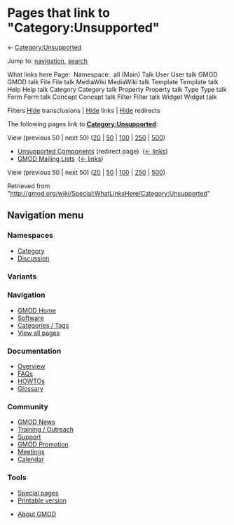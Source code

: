 <div id="mw-page-base" class="noprint">

</div>

<div id="mw-head-base" class="noprint">

</div>

<div id="content" class="mw-body" role="main">

<span id="top"></span>

<div id="mw-js-message" style="display:none;">

</div>



# <span dir="auto">Pages that link to "Category:Unsupported"</span>

<div id="bodyContent">

<div id="contentSub">

←
[Category:Unsupported](/wiki/Category:Unsupported "Category:Unsupported")

</div>

<div id="jump-to-nav" class="mw-jump">

Jump to: [navigation](#mw-navigation), [search](#p-search)

</div>

<div id="mw-content-text">

What links here Page:  Namespace:  all (Main) Talk User User talk GMOD
GMOD talk File File talk MediaWiki MediaWiki talk Template Template talk
Help Help talk Category Category talk Property Property talk Type Type
talk Form Form talk Concept Concept talk Filter Filter talk Widget
Widget talk

Filters
[Hide](/mediawiki/index.php?title=Special:WhatLinksHere/Category:Unsupported&hidetrans=1 "Special:WhatLinksHere/Category:Unsupported")
transclusions \|
[Hide](/mediawiki/index.php?title=Special:WhatLinksHere/Category:Unsupported&hidelinks=1 "Special:WhatLinksHere/Category:Unsupported")
links \|
[Hide](/mediawiki/index.php?title=Special:WhatLinksHere/Category:Unsupported&hideredirs=1 "Special:WhatLinksHere/Category:Unsupported")
redirects

The following pages link to
**[Category:Unsupported](/wiki/Category:Unsupported "Category:Unsupported")**:

View (previous 50 \| next 50)
([20](/mediawiki/index.php?title=Special:WhatLinksHere/Category:Unsupported&limit=20 "Special:WhatLinksHere/Category:Unsupported")
\|
[50](/mediawiki/index.php?title=Special:WhatLinksHere/Category:Unsupported&limit=50 "Special:WhatLinksHere/Category:Unsupported")
\|
[100](/mediawiki/index.php?title=Special:WhatLinksHere/Category:Unsupported&limit=100 "Special:WhatLinksHere/Category:Unsupported")
\|
[250](/mediawiki/index.php?title=Special:WhatLinksHere/Category:Unsupported&limit=250 "Special:WhatLinksHere/Category:Unsupported")
\|
[500](/mediawiki/index.php?title=Special:WhatLinksHere/Category:Unsupported&limit=500 "Special:WhatLinksHere/Category:Unsupported"))

- [Unsupported
  Components](/mediawiki/index.php?title=Unsupported_Components&redirect=no "Unsupported Components")
  (redirect page) ‎ <span class="mw-whatlinkshere-tools">([←
  links](/mediawiki/index.php?title=Special:WhatLinksHere&target=Unsupported+Components "Special:WhatLinksHere"))</span>
- [GMOD Mailing Lists](/wiki/GMOD_Mailing_Lists "GMOD Mailing Lists") ‎
  <span class="mw-whatlinkshere-tools">([←
  links](/mediawiki/index.php?title=Special:WhatLinksHere&target=GMOD+Mailing+Lists "Special:WhatLinksHere"))</span>

View (previous 50 \| next 50)
([20](/mediawiki/index.php?title=Special:WhatLinksHere/Category:Unsupported&limit=20 "Special:WhatLinksHere/Category:Unsupported")
\|
[50](/mediawiki/index.php?title=Special:WhatLinksHere/Category:Unsupported&limit=50 "Special:WhatLinksHere/Category:Unsupported")
\|
[100](/mediawiki/index.php?title=Special:WhatLinksHere/Category:Unsupported&limit=100 "Special:WhatLinksHere/Category:Unsupported")
\|
[250](/mediawiki/index.php?title=Special:WhatLinksHere/Category:Unsupported&limit=250 "Special:WhatLinksHere/Category:Unsupported")
\|
[500](/mediawiki/index.php?title=Special:WhatLinksHere/Category:Unsupported&limit=500 "Special:WhatLinksHere/Category:Unsupported"))

</div>

<div class="printfooter">

Retrieved from
"<http://gmod.org/wiki/Special:WhatLinksHere/Category:Unsupported>"

</div>

<div id="catlinks" class="catlinks catlinks-allhidden">

</div>

<div class="visualClear">

</div>

</div>

</div>

<div id="mw-navigation">

## Navigation menu

<div id="mw-head">



<div id="left-navigation">

<div id="p-namespaces" class="vectorTabs" role="navigation"
aria-labelledby="p-namespaces-label">

### Namespaces

- <span id="ca-nstab-category"><a href="/wiki/Category:Unsupported" accesskey="c"
  title="View the category page [c]">Category</a></span>
- <span id="ca-talk"><a
  href="/mediawiki/index.php?title=Category_talk:Unsupported&amp;action=edit&amp;redlink=1"
  accesskey="t"
  title="Discussion about the content page [t]">Discussion</a></span>

</div>

<div id="p-variants" class="vectorMenu emptyPortlet" role="navigation"
aria-labelledby="p-variants-label">

### 

### Variants[](#)

<div class="menu">

</div>

</div>

</div>





</div>

</div>

</div>

<div id="mw-panel">

<div id="p-logo" role="banner">

<a href="/wiki/Main_Page"
style="background-image: url(http://gmod.org/images/GMOD-cogs.png);"
title="Visit the main page"></a>

</div>

<div id="p-Navigation" class="portal" role="navigation"
aria-labelledby="p-Navigation-label">

### Navigation

<div class="body">

- <span id="n-GMOD-Home">[GMOD Home](/wiki/Main_Page)</span>
- <span id="n-Software">[Software](/wiki/GMOD_Components)</span>
- <span id="n-Categories-.2F-Tags">[Categories /
  Tags](/wiki/Categories)</span>
- <span id="n-View-all-pages">[View all
  pages](/wiki/Special:AllPages)</span>

</div>

</div>

<div id="p-Documentation" class="portal" role="navigation"
aria-labelledby="p-Documentation-label">

### Documentation

<div class="body">

- <span id="n-Overview">[Overview](/wiki/Overview)</span>
- <span id="n-FAQs">[FAQs](/wiki/Category:FAQ)</span>
- <span id="n-HOWTOs">[HOWTOs](/wiki/Category:HOWTO)</span>
- <span id="n-Glossary">[Glossary](/wiki/Glossary)</span>

</div>

</div>

<div id="p-Community" class="portal" role="navigation"
aria-labelledby="p-Community-label">

### Community

<div class="body">

- <span id="n-GMOD-News">[GMOD News](/wiki/GMOD_News)</span>
- <span id="n-Training-.2F-Outreach">[Training /
  Outreach](/wiki/Training_and_Outreach)</span>
- <span id="n-Support">[Support](/wiki/Support)</span>
- <span id="n-GMOD-Promotion">[GMOD
  Promotion](/wiki/GMOD_Promotion)</span>
- <span id="n-Meetings">[Meetings](/wiki/Meetings)</span>
- <span id="n-Calendar">[Calendar](/wiki/Calendar)</span>

</div>

</div>

<div id="p-tb" class="portal" role="navigation"
aria-labelledby="p-tb-label">

### Tools

<div class="body">

- <span id="t-specialpages"><a href="/wiki/Special:SpecialPages" accesskey="q"
  title="A list of all special pages [q]">Special pages</a></span>
- <span id="t-print"><a
  href="/mediawiki/index.php?title=Special:WhatLinksHere/Category:Unsupported&amp;printable=yes"
  rel="alternate" accesskey="p"
  title="Printable version of this page [p]">Printable version</a></span>

</div>

</div>

</div>

</div>

<div id="footer" role="contentinfo">

- <span id="footer-places-about">[About
  GMOD](/wiki/GMOD:About "GMOD:About")</span>

<!-- -->






</div>
